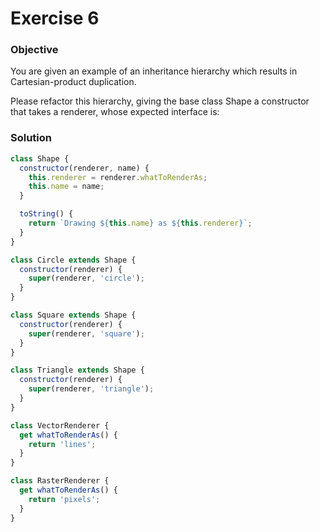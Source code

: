 # Exercise 6

### Objective

You are given an example of an inheritance hierarchy which results in Cartesian-product duplication.

Please refactor this hierarchy, giving the base class Shape a constructor that takes a renderer, whose expected interface is:

### Solution

```javascript
class Shape {
  constructor(renderer, name) {
    this.renderer = renderer.whatToRenderAs;
    this.name = name;
  }

  toString() {
    return `Drawing ${this.name} as ${this.renderer}`;
  }
}

class Circle extends Shape {
  constructor(renderer) {
    super(renderer, 'circle');
  }
}

class Square extends Shape {
  constructor(renderer) {
    super(renderer, 'square');
  }
}

class Triangle extends Shape {
  constructor(renderer) {
    super(renderer, 'triangle');
  }
}

class VectorRenderer {
  get whatToRenderAs() {
    return 'lines';
  }
}

class RasterRenderer {
  get whatToRenderAs() {
    return 'pixels';
  }
}
```
